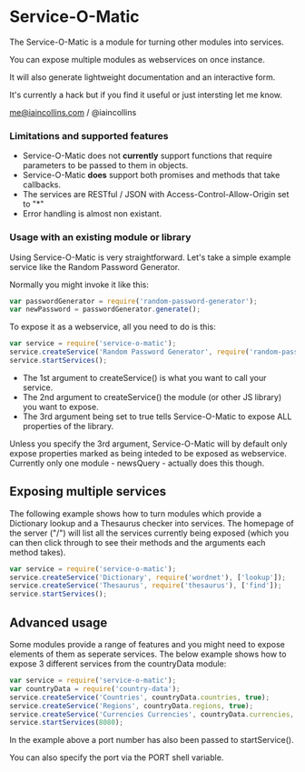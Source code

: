 Service-O-Matic
=========

The Service-O-Matic is a module for turning other modules into services.

You can expose multiple modules as webservices on once instance.

It will also generate lightweight documentation and an interactive form.

It's currently a hack but if you find it useful or just intersting let me know.

me@iaincollins.com / @iaincollins

### Limitations and supported features

* Service-O-Matic does not **currently** support functions that require parameters to be passed to them in objects.
* Service-O-Matic **does** support both promises and methods that take callbacks.
* The services are RESTful / JSON with Access-Control-Allow-Origin set to "*"
* Error handling is almost non existant.

### Usage with an existing module or library

Using Service-O-Matic is very straightforward. Let's take a simple example
service like the Random Password Generator.

Normally you might invoke it like this:
``` javascript
var passwordGenerator = require('random-password-generator');
var newPassword = passwordGenerator.generate();
```

To expose it as a webservice, all you need to do is this:

``` javascript
var service = require('service-o-matic');
service.createService('Random Password Generator', require('random-password-generator'), true);
service.startServices();
```

* The 1st argument to createService() is what you want to call your service.
* The 2nd argument to createService() the module (or other JS library) you want to expose.
* The 3rd argument being set to true tells Service-O-Matic to expose ALL properties of the library.

Unless you specify the 3rd argument, Service-O-Matic will by default only expose
properties marked as being inteded to be exposed as webservice. Currently only
one module - newsQuery - actually does this though.

## Exposing multiple services

The following example shows how to turn modules which provide a Dictionary 
lookup and a Thesaurus checker into services. The homepage of the server ("/")
will list all the services currently being exposed (which you can then click
through to see their methods and the arguments each method takes).

``` javascript
var service = require('service-o-matic');
service.createService('Dictionary', require('wordnet'), ['lookup']);
service.createService('Thesaurus', require('thesaurus'), ['find']);
service.startServices();
```

## Advanced usage

Some modules provide a range of features and you might need to expose elements 
of them as seperate services. The below example shows how to expose 3 different
services from the countryData module:

``` javascript
var service = require('service-o-matic');
var countryData = require('country-data');
service.createService('Countries', countryData.countries, true);
service.createService('Regions', countryData.regions, true);
service.createService('Currencies Currencies', countryData.currencies, true);
service.startServices(8080);
```

In the example above a port number has also been passed to startService().

You can also specify the port via the PORT shell variable.